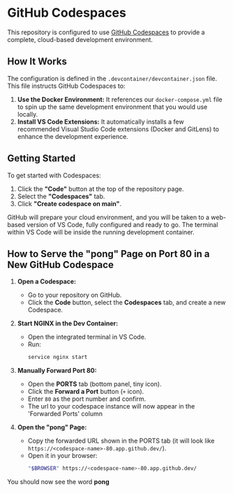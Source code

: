 # GitHub Codespaces

This repository is configured to use [GitHub Codespaces](https://github.com/features/codespaces) to provide a complete, cloud-based development environment.

## How It Works

The configuration is defined in the `.devcontainer/devcontainer.json` file. This file instructs GitHub Codespaces to:

1.  **Use the Docker Environment:** It references our `docker-compose.yml` file to spin up the same development environment that you would use locally.
2.  **Install VS Code Extensions:** It automatically installs a few recommended Visual Studio Code extensions (Docker and GitLens) to enhance the development experience.

## Getting Started

To get started with Codespaces:

1.  Click the **"Code"** button at the top of the repository page.
2.  Select the **"Codespaces"** tab.
3.  Click **"Create codespace on main"**.

GitHub will prepare your cloud environment, and you will be taken to a web-based version of VS Code, fully configured and ready to go. The terminal within VS Code will be inside the running development container.

## How to Serve the "pong" Page on Port 80 in a New GitHub Codespace

1. **Open a Codespace:**
   - Go to your repository on GitHub.
   - Click the **Code** button, select the **Codespaces** tab, and create a new Codespace.

2. **Start NGINX in the Dev Container:**
   - Open the integrated terminal in VS Code.
   - Run:
     ```bash
     service nginx start
     ```

3. **Manually Forward Port 80:**
   - Open the **PORTS** tab (bottom panel, tiny icon).
   - Click the **Forward a Port** button (`+` icon).
   - Enter `80` as the port number and confirm.
   - The url to your codespace instance will now appear in the 'Forwarded Ports' column

4. **Open the "pong" Page:**
   - Copy the forwarded URL shown in the PORTS tab (it will look like `https://<codespace-name>-80.app.github.dev/`).
   - Open it in your browser:
     ```bash
     "$BROWSER" https://<codespace-name>-80.app.github.dev/
     ```

You should now see the word **pong**
